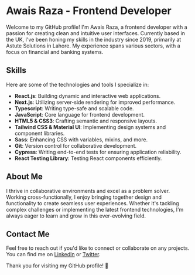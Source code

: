 # Awais Raza - Frontend Developer

Welcome to my GitHub profile! I'm Awais Raza, a frontend developer with a passion for creating clean and intuitive user interfaces. Currently based in the UK, I've been honing my skills in the industry since 2019, primarily at Astute Solutions in Lahore. My experience spans various sectors, with a focus on financial and banking systems.

## Skills

Here are some of the technologies and tools I specialize in:

- **React.js**: Building dynamic and interactive web applications.
- **Next.js**: Utilizing server-side rendering for improved performance.
- **Typescript**: Writing type-safe and scalable code.
- **JavaScript**: Core language for frontend development.
- **HTML5 & CSS3**: Crafting semantic and responsive layouts.
- **Tailwind CSS & Material UI**: Implementing design systems and component libraries.
- **Sass**: Enhancing CSS with variables, mixins, and more.
- **Git**: Version control for collaborative development.
- **Cypress**: Writing end-to-end tests for ensuring application reliability.
- **React Testing Library**: Testing React components efficiently.

## About Me

I thrive in collaborative environments and excel as a problem solver. Working cross-functionally, I enjoy bringing together design and functionality to create seamless user experiences. Whether it's tackling complex challenges or implementing the latest frontend technologies, I'm always eager to learn and grow in this ever-evolving field.

## Contact Me

Feel free to reach out if you'd like to connect or collaborate on any projects. You can find me on [LinkedIn](https://www.linkedin.com/in/awais-raza) or [Twitter](https://twitter.com/awaisraza_).

Thank you for visiting my GitHub profile! 🚀
